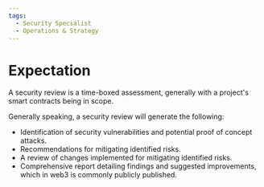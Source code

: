 ```yaml
---
tags:
  - Security Specialist
  - Operations & Strategy
---
```


# Expectation


A security review is a time-boxed assessment, generally with a project's smart contracts being in scope.

Generally speaking, a security review will generate the following:
- Identification of security vulnerabilities and potential proof of concept attacks.
- Recommendations for mitigating identified risks.
- A review of changes implemented for mitigating identified risks.
- Comprehensive report detailing findings and suggested improvements, which in web3 is commonly publicly published.